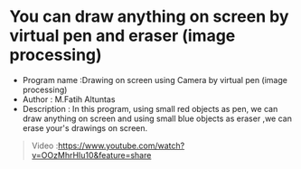# You can draw anything on screen  by virtual pen and eraser (image processing)
* Program name :Drawing on screen using Camera by virtual pen (image processing)
* Author       : M.Fatih Altuntas                                          
* Description  : In this program, using small red objects as pen, we can draw anything on screen and using small blue objects as eraser ,we can erase your's drawings on screen.
> Video :https://www.youtube.com/watch?v=OOzMhrHIu10&feature=share
